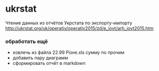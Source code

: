 ﻿# ukrstat
Чтение данных из отчётов Укрстата по экспорту-импорту
http://ukrstat.org/uk/operativ/operativ2015/zd/e_iovt/arh_iovt2015.htm
### обработать ещё
* извлечь из файла 22.99 Різне.xls сумму по прочим
* добавить пару диаграмм
* сформировать отчёт в markdown

